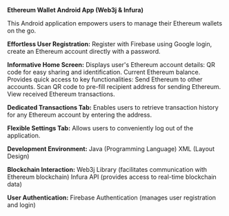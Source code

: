 
**Ethereum Wallet Android App (Web3j & Infura)**

This Android application empowers users to manage their Ethereum wallets on the go.

  **Effortless User Registration:**
         Register with Firebase using Google login,   create an Ethereum account directly with a password.
         
  **Informative Home Screen:**
        Displays user's Ethereum account details:
            QR code for easy sharing and identification.
            Current Ethereum balance.
        Provides quick access to key functionalities:
            Send Ethereum to other accounts.
            Scan QR code to pre-fill recipient address for sending Ethereum.
            View received Ethereum transactions.
            
  **Dedicated Transactions Tab:**
        Enables users to retrieve transaction history for any Ethereum account by entering the address.
        
  **Flexible Settings Tab:**
        Allows users to conveniently log out of the application.
 
  **Development Environment:**
        Java (Programming Language)
        XML (Layout Design)
        
**Blockchain Interaction:**
        Web3j Library (facilitates communication with Ethereum blockchain)
        Infura API (provides access to real-time blockchain data)
        
**User Authentication:**
        Firebase Authentication (manages user registration and login)


